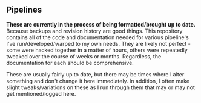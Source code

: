 ## Pipelines
**These are currently in the process of being formatted/brought up to date.**
Because backups and revision history are good things. This repository contains all of the code and documentation needed for various pipeline's I've run/developed/warped to my own needs. They are likely not perfect - some were hacked together in a matter of hours, others were repeatedly tweaked over the course of weeks or months. Regardless, the documentation for each should be comprehensive.  

These are usually fairly up to date, but there may be times where I alter something and don't change it here immediately. In addition, I often make slight tweaks/variations on these as I run through them that may or may not get mentioned/logged here.

